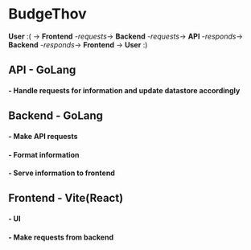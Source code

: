 # BudgeThov

**User** :( -> **Frontend** -*requests*-> **Backend** -*requests*-> **API** -*responds*-> **Backend** -*responds*-> **Frontend** -> **User** :)

## API - GoLang

#### - Handle requests for information and update datastore accordingly

## Backend - GoLang

#### - Make API requests

#### - Format information

#### - Serve information to frontend

## Frontend - Vite(React)

#### - UI

#### - Make requests from backend
